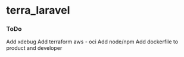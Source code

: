# terra_laravel

### ToDo
Add xdebug
Add terraform
  aws - oci
Add node/npm
Add dockerfile to product and  developer
